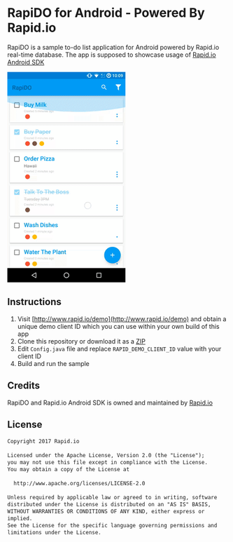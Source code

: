 # RapiDO for Android - Powered By Rapid.io

RapiDO is a sample to-do list application for Android powered by Rapid.io real-time database. The app is supposed to showcase usage
of [Rapid.io Android SDK](https://github.com/Rapid-SDK/android)

![screen](extras/screen.gif)

## Instructions

1. Visit [http://www.rapid.io/demo](http://www.rapid.io/demo) and obtain a unique demo client ID which you can use
within your own build of this app
2. Clone this repository or download it as a [ZIP](https://github.com/Rapid-SDK/rapido-android/archive/master.zip)
3. Edit `Config.java` file and replace `RAPID_DEMO_CLIENT_ID` value with your client ID
4. Build and run the sample

## Credits

RapiDO and Rapid.io Android SDK is owned and maintained by [Rapid.io](http://www.rapid.io)


## License
    Copyright 2017 Rapid.io
    
    Licensed under the Apache License, Version 2.0 (the "License");
    you may not use this file except in compliance with the License.
    You may obtain a copy of the License at
    
      http://www.apache.org/licenses/LICENSE-2.0
    
    Unless required by applicable law or agreed to in writing, software
    distributed under the License is distributed on an "AS IS" BASIS,
    WITHOUT WARRANTIES OR CONDITIONS OF ANY KIND, either express or implied.
    See the License for the specific language governing permissions and
    limitations under the License.